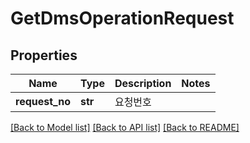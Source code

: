 # GetDmsOperationRequest

## Properties
Name | Type | Description | Notes
------------ | ------------- | ------------- | -------------
**request_no** | **str** | 요청번호 | 

[[Back to Model list]](../README.md#documentation-for-models) [[Back to API list]](../README.md#documentation-for-api-endpoints) [[Back to README]](../README.md)


